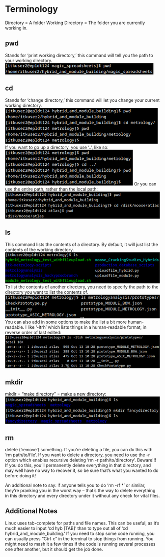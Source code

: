# Terminology
Directory = A folder
Working Directory = The folder you are currently working in.

## pwd
Stands for ‘print working directory,’ this command will tell you the path to your working directory.
![Printing the working directory](./magicspreadsheets/pictures/pic1.png)

## cd
Stands for ‘change directory,’ this command will let you change your current working directory.
![Changing the working directory](./magicspreadsheets/pictures/pic2.png)
If you want to go up a directory, you use ‘..’, like so:
![Going up a directory](./magicspreadsheets/pictures/pic3.png)
Or you can use the entire path, rather than the local path:
![Changing working directory - absolute path](./magicspreadsheets/pictures/pic4.png)

## ls
This command lists the contents of a directory. By default, it will just list the contents of the working directory.
![Listing the working directory](./magicspreadsheets/pictures/pic5.png)
To list the contents of another directory, you need to specify the path to the directory you want to list the contents of.
![Listing another directory by path](./magicspreadsheets/pictures/pic6.png)
You can also add in some options to make the list a bit more human-readable. I like ‘-ltrh’ which lists things in a human-readable format, in reverse order of last edited:
![Listing a directory with -ltrh options](./magicspreadsheets/pictures/pic7.png)

## mkdir
mkdir = “make directory” = make a new directory:
![Making a new directory](./magicspreadsheets/pictures/pic8.png)

## rm
delete (‘remove’) something. If you’re deleting a file, you can do this with ‘rm path/to/file’. If you want to delete a directory, you need to use the -r option which enables recursive deleting ‘rm -r path/to/directory’. Beware!!! If you do this, you’ll permanently delete everything in that directory, and may well have no way to recover it, so be sure that’s what you wanted to do before doing it!

An additional note to say: if anyone tells you to do ‘rm -rf *’ or similar, they’re pranking you in the worst way – that’s the way to delete everything in this directory and every directory under it without any check for vital files.

## Additional Notes
Linux uses tab-complete for paths and file names. This can be useful, as it’s much easier to input ‘cd hyb [TAB]’ than to type out all of ‘cd hybrid_and_module_building.’
If you need to stop some code running, you can usually press “Ctrl-c” in the terminal to stop things from running. You might need to mash it a few times if the code is running several processes one after another, but it should get the job done.